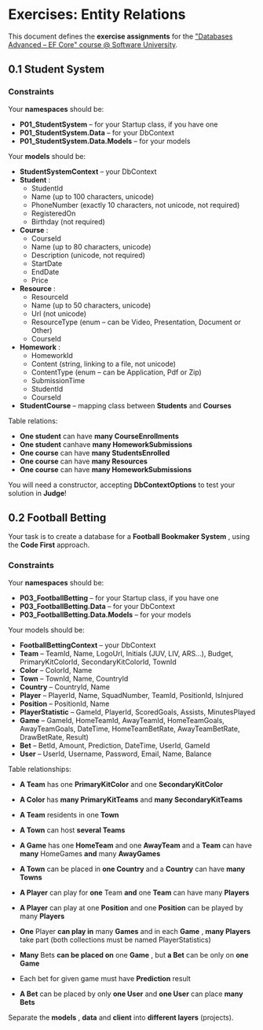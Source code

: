 # Exercises: Entity Relations

This document defines the **exercise assignments** for the [&quot;Databases Advanced – EF Core&quot; course @ Software University](https://softuni.bg/trainings/3221/entity-framework-core-february-2021).


## 0.1 Student System


### Constraints

Your **namespaces** should be:

- **P01\_StudentSystem** – for your Startup class, if you have one
- **P01\_StudentSystem.Data** – for your DbContext
- **P01\_StudentSystem.Data.Models** – for your models

Your **models** should be:

- **StudentSystemContext** – your DbContext
- **Student** :
  - StudentId
  - Name (up to 100 characters, unicode)
  - PhoneNumber (exactly 10 characters, not unicode, not required)
  - RegisteredOn
  - Birthday (not required)
- **Course** :
  - CourseId
  - Name (up to 80 characters, unicode)
  - Description (unicode, not required)
  - StartDate
  - EndDate
  - Price
- **Resource** :
  - ResourceId
  - Name (up to 50 characters, unicode)
  - Url (not unicode)
  - ResourceType (enum – can be Video, Presentation, Document or Other)
  - CourseId
- **Homework** :
  - HomeworkId
  - Content (string, linking to a file, not unicode)
  - ContentType (enum – can be Application, Pdf or Zip)
  - SubmissionTime
  - StudentId
  - CourseId
- **StudentCourse** – mapping class between **Students** and **Courses**

Table relations:

- **One student** can have **many CourseEnrollments**
- **One student** canhave **many HomeworkSubmissions**
- **One course** can have **many StudentsEnrolled**
- **One course** can have **many Resources**
- **One course** can have **many HomeworkSubmissions**

You will need a constructor, accepting **DbContextOptions** to test your solution in **Judge**!


## 0.2 Football Betting

Your task is to create a database for a **Football Bookmaker System** , using the **Code First** approach.

### Constraints

Your **namespaces** should be:

- **P03\_FootballBetting** – for your Startup class, if you have one
- **P03\_FootballBetting.Data** – for your DbContext
- **P03\_FootballBetting.Data.Models** – for your models

Your models should be:

- **FootballBettingContext** – your DbContext
- **Team** – TeamId, Name, LogoUrl, Initials (JUV, LIV, ARS…), Budget, PrimaryKitColorId, SecondaryKitColorId, TownId
- **Color** – ColorId, Name
- **Town** – TownId, Name, CountryId
- **Country** – CountryId, Name
- **Player** – PlayerId, Name, SquadNumber, TeamId, PositionId, IsInjured
- **Position** – PositionId, Name
- **PlayerStatistic** – GameId, PlayerId, ScoredGoals, Assists, MinutesPlayed
- **Game** – GameId, HomeTeamId, AwayTeamId, HomeTeamGoals, AwayTeamGoals, DateTime, HomeTeamBetRate, AwayTeamBetRate, DrawBetRate, Result)
- **Bet** – BetId, Amount, Prediction, DateTime, UserId, GameId
- **User** – UserId, Username, Password, Email, Name, Balance

Table relationships:

- **A Team** has one **PrimaryKitColor** and one **SecondaryKitColor**
- **A Color** has **many PrimaryKitTeams** and **many SecondaryKitTeams**

- **A Team** residents in one **Town**
- **A Town** can host **several Teams**
- **A Game** has one **HomeTeam** and one **AwayTeam** and a **Team** can have **many** HomeGames **and** many **AwayGames**
- **A Town** can be placed in **one Country** and a **Country** can have **many Towns**
- **A Player** can play for **one** Team **and** one **Team** can have many **Players**
- **A Player** can play at one **Position** and one **Position** can be played by many **Players**
- **One** Player **can play in** many **Games** and in each **Game** , **many Players** take part (both collections must be named PlayerStatistics)
- **Many** Bets **can be placed on** one **Game** , but **a Bet** can be only on **one Game**
- Each bet for given game must have **Prediction** result
- **A Bet** can be placed by only **one User** and **one User** can place **many Bets**

Separate the **models** , **data** and **client** into **different layers** (projects).
